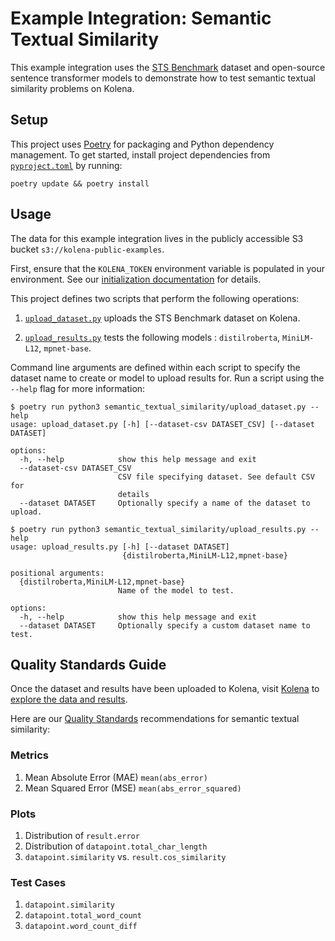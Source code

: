 # Example Integration: Semantic Textual Similarity

This example integration uses the [STS Benchmark](http://ixa2.si.ehu.eus/stswiki/index.php/STSbenchmark) dataset and
open-source sentence transformer models to demonstrate how to test semantic textual similarity problems on Kolena.

## Setup

This project uses [Poetry](https://python-poetry.org/) for packaging and Python dependency management. To get started,
install project dependencies from [`pyproject.toml`](./pyproject.toml) by running:

```shell
poetry update && poetry install
```

## Usage

The data for this example integration lives in the publicly accessible S3 bucket `s3://kolena-public-examples`.

First, ensure that the `KOLENA_TOKEN` environment variable is populated in your environment. See our
[initialization documentation](https://docs.kolena.com/installing-kolena/#initialization) for details.

This project defines two scripts that perform the following operations:

1. [`upload_dataset.py`](semantic_textual_similarity/upload_dataset.py) uploads the STS Benchmark dataset on Kolena.

2. [`upload_results.py`](semantic_textual_similarity/upload_results.py) tests the following models :
  `distilroberta`, `MiniLM-L12`, `mpnet-base`.

Command line arguments are defined within each script to specify the dataset name to create or model to upload results
for. Run a script using the `--help` flag for more information:

```shell
$ poetry run python3 semantic_textual_similarity/upload_dataset.py --help
usage: upload_dataset.py [-h] [--dataset-csv DATASET_CSV] [--dataset DATASET]

options:
  -h, --help            show this help message and exit
  --dataset-csv DATASET_CSV
                        CSV file specifying dataset. See default CSV for
                        details
  --dataset DATASET     Optionally specify a name of the dataset to upload.

$ poetry run python3 semantic_textual_similarity/upload_results.py --help
usage: upload_results.py [-h] [--dataset DATASET]
                         {distilroberta,MiniLM-L12,mpnet-base}

positional arguments:
  {distilroberta,MiniLM-L12,mpnet-base}
                        Name of the model to test.

options:
  -h, --help            show this help message and exit
  --dataset DATASET     Optionally specify a custom dataset name to test.
```

## Quality Standards Guide

Once the dataset and results have been uploaded to Kolena, visit [Kolena](https://app.kolena.com/redirect/) to
[explore the data and results](https://docs.kolena.com/dataset/quickstart/#step-3-explore-data-and-results).

Here are our [Quality Standards](https://docs.kolena.com/dataset/core-concepts/quality-standard/) recommendations
for semantic textual similarity:

### Metrics

1. Mean Absolute Error (MAE) `mean(abs_error)`
2. Mean Squared Error (MSE) `mean(abs_error_squared)`

### Plots

1. Distribution of `result.error`
2. Distribution of `datapoint.total_char_length`
3. `datapoint.similarity` vs. `result.cos_similarity`

### Test Cases

1. `datapoint.similarity`
2. `datapoint.total_word_count`
3. `datapoint.word_count_diff`
